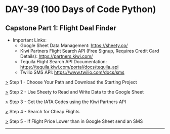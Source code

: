 # DAY-39 (100 Days of Code Python)

## Capstone Part 1: Flight Deal Finder
<!-- For only one user --> <!-- It only sends notification (SMS) to one verified twilio number -->

* Important Links:<br>
  * Google Sheet Data Management: https://sheety.co/ <br>
  * Kiwi Partners Flight Search API (Free Signup, Requires Credit Card Details): https://partners.kiwi.com/ <br>
  * Tequila Flight Search API Documentation: https://tequila.kiwi.com/portal/docs/tequila_api <br>
  * Twilio SMS API: https://www.twilio.com/docs/sms <br>

[>](https://github.com/Aniruddh-482/Python/blob/main/039/Capstone%20Part%201:%20Flight%20Deal%20Finder/main.py) Step 1 - Choose Your Path and Download the Starting Project <br>

[>](https://github.com/Aniruddh-482/Python/blob/main/039/Capstone%20Part%201:%20Flight%20Deal%20Finder/data_manager.py) Step 2 - Use Sheety to Read and Write Data to the Google Sheet <br>

[>](https://github.com/Aniruddh-482/Python/blob/main/039/Capstone%20Part%201:%20Flight%20Deal%20Finder/flight_search.py) Step 3 - Get the IATA Codes using the Kiwi Partners API <br>

[>](https://github.com/Aniruddh-482/Python/blob/main/039/Capstone%20Part%201:%20Flight%20Deal%20Finder/flight_data.py) Step 4 - Search for Cheap Flights <br>

[>](https://github.com/Aniruddh-482/Python/blob/main/039/Capstone%20Part%201:%20Flight%20Deal%20Finder/notification_manager.py) Step 5 - If Flight Price Lower than in Google Sheet send an SMS 
<hr>
